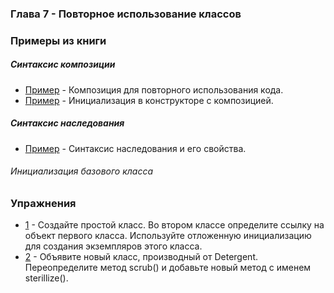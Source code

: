 ### Глава 7 - Повторное использование классов

### Примеры из книги

##### Синтаксис композиции

* [Пример](examples/composition/SprinklerSystem.java) - Композиция для повторного использования кода.
* [Пример](examples/composition/Bath.java) - Инициализация в конструкторе с композицией.

##### Синтаксис наследования

* [Пример](examples/inheritance/Detergent.java) - Синтаксис наследования и его свойства.

###### Инициализация базового класса

### Упражнения

* [1](exercises/ex1/SimpleClass.java) - Создайте простой класс. Во втором классе определите ссылку на объект первого класса. Используйте отложенную инициализацию для создания экземпляров этого класса.
* [2](exercises/ex2/Detergent.java) - Объявите новый класс, производный от Detergent. Переопределите метод scrub() и добавьте новый метод с именем sterillize().




